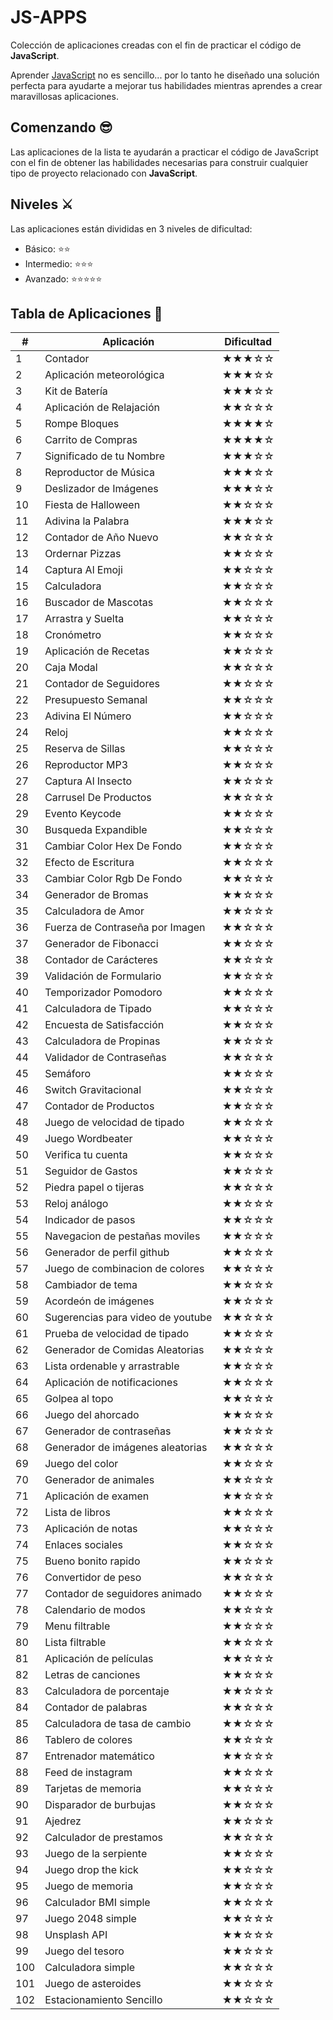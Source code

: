 # JS-APPS

Colección de aplicaciones creadas con el fin de practicar el código de <b>JavaScript</b>.

Aprender [JavaScript](https://developer.mozilla.org/es/docs/Web/JavaScript) no es sencillo... por lo tanto he diseñado una solución perfecta para ayudarte a mejorar tus habilidades mientras aprendes a crear maravillosas aplicaciones.

## Comenzando 😎

Las aplicaciones de la lista te ayudarán a practicar el código de JavaScript con el fin de obtener las habilidades necesarias para construir cualquier tipo de proyecto relacionado con <b>JavaScript</b>.

## Niveles ⚔️

Las aplicaciones están divididas en 3 niveles de dificultad:

*  Básico:           ⭐⭐
*  Intermedio:      ⭐⭐⭐
*  Avanzado:      ⭐⭐⭐⭐⭐

## Tabla de Aplicaciones 🎉

| #   | Aplicación                              | Dificultad    |
|-----|-----------------------------------------|---------------|
| 1   | Contador                                |   ★★★☆☆    | 
| 2   | Aplicación meteorológica                |   ★★★☆☆    | 
| 3   | Kit de Batería                          |   ★★★☆☆    | 
| 4   | Aplicación de Relajación                |   ★★☆☆☆    |
| 5   | Rompe Bloques                           |   ★★★★☆    | 
| 6   | Carrito de Compras                      |   ★★★★☆    | 
| 7   | Significado de tu Nombre                |   ★★★☆☆    |
| 8   | Reproductor de Música                   |   ★★★☆☆    | 
| 9   | Deslizador de Imágenes                  |   ★★★☆☆    |
| 10  | Fiesta de Halloween                     |   ★★☆☆☆    | 
| 11  | Adivina la Palabra                      |   ★★★☆☆    | 
| 12  | Contador de Año Nuevo                   |   ★★☆☆☆    |
| 13  | Ordernar Pizzas                         |   ★★☆☆☆    |
| 14  | Captura Al Emoji                        |   ★★☆☆☆    |
| 15  | Calculadora                             |   ★★☆☆☆    |
| 16  | Buscador de Mascotas                    |   ★★☆☆☆    |
| 17  | Arrastra y Suelta                       |   ★★☆☆☆    |
| 18  | Cronómetro                              |   ★★☆☆☆    |
| 19  | Aplicación de Recetas                   |   ★★☆☆☆    |
| 20  | Caja Modal                              |   ★★☆☆☆    |
| 21  | Contador de Seguidores                  |   ★★☆☆☆    |
| 22  | Presupuesto Semanal                     |   ★★☆☆☆    |
| 23  | Adivina El Número                       |   ★★☆☆☆    |
| 24  | Reloj                                   |   ★★☆☆☆    |
| 25  | Reserva de Sillas                       |   ★★☆☆☆    |
| 26  | Reproductor MP3                         |   ★★☆☆☆    |
| 27  | Captura Al Insecto                      |   ★★☆☆☆    |
| 28  | Carrusel De Productos                   |   ★★☆☆☆    |
| 29  | Evento Keycode                          |   ★★☆☆☆    |
| 30  | Busqueda Expandible                     |   ★★☆☆☆    |
| 31  | Cambiar Color Hex De Fondo              |   ★★☆☆☆    |
| 32  | Efecto de Escritura                     |   ★★☆☆☆    |
| 33  | Cambiar Color Rgb De Fondo              |   ★★☆☆☆    |
| 34  | Generador de Bromas                     |   ★★☆☆☆    |
| 35  | Calculadora de Amor                     |   ★★☆☆☆    |
| 36  | Fuerza de Contraseña por Imagen         |   ★★☆☆☆    |
| 37  | Generador de Fibonacci                  |   ★★☆☆☆    |
| 38  | Contador de Carácteres                  |   ★★☆☆☆    |
| 39  | Validación de Formulario                |   ★★☆☆☆    |
| 40  | Temporizador Pomodoro                   |   ★★☆☆☆    |
| 41  | Calculadora de Tipado                   |   ★★☆☆☆    |
| 42  | Encuesta de Satisfacción                |   ★★☆☆☆    |
| 43  | Calculadora de Propinas                 |   ★★☆☆☆    |
| 44  | Validador de Contraseñas                |   ★★☆☆☆    |
| 45  | Semáforo                                |   ★★☆☆☆    |
| 46  | Switch Gravitacional                    |   ★★☆☆☆    |
| 47  | Contador de Productos                   |   ★★☆☆☆    |
| 48  | Juego de velocidad de tipado            |   ★★☆☆☆    |
| 49  | Juego Wordbeater                        |   ★★☆☆☆    |
| 50  | Verifica tu cuenta                      |   ★★☆☆☆    |
| 51  | Seguidor de Gastos                      |   ★★☆☆☆    |
| 52  | Piedra papel o tijeras                  |   ★★☆☆☆    |
| 53  | Reloj análogo                           |   ★★☆☆☆    |
| 54  | Indicador de pasos                      |   ★★☆☆☆    |
| 55  | Navegacion de pestañas moviles          |   ★★☆☆☆    |
| 56  | Generador de perfil github              |   ★★☆☆☆    |
| 57  | Juego de combinacion de colores         |   ★★☆☆☆    |
| 58  | Cambiador de tema                       |   ★★☆☆☆    |
| 59  | Acordeón de imágenes                    |   ★★☆☆☆    |
| 60  | Sugerencias para video de youtube       |   ★★☆☆☆    |
| 61  | Prueba de velocidad de tipado           |   ★★☆☆☆    |
| 62  | Generador de Comidas Aleatorias         |   ★★☆☆☆    |
| 63  | Lista ordenable y arrastrable           |   ★★☆☆☆    |
| 64  | Aplicación de notificaciones            |   ★★☆☆☆    |
| 65  | Golpea al topo                          |   ★★☆☆☆    |
| 66  | Juego del ahorcado                      |   ★★☆☆☆    |
| 67  | Generador de contraseñas                |   ★★☆☆☆    |
| 68  | Generador de imágenes aleatorias        |   ★★☆☆☆    |
| 69  | Juego del color                         |   ★★☆☆☆    |
| 70  | Generador de animales                   |   ★★☆☆☆    |
| 71  | Aplicación de examen                    |   ★★☆☆☆    |
| 72  | Lista de libros                         |   ★★☆☆☆    |
| 73  | Aplicación de notas                     |   ★★☆☆☆    |
| 74  | Enlaces sociales                        |   ★★☆☆☆    |
| 75  | Bueno bonito rapido                     |   ★★☆☆☆    |
| 76  | Convertidor de peso                     |   ★★☆☆☆    |
| 77  | Contador de seguidores animado          |   ★★☆☆☆    |
| 78  | Calendario de modos                     |   ★★☆☆☆    |
| 79  | Menu filtrable                          |   ★★☆☆☆    |
| 80  | Lista filtrable                         |   ★★☆☆☆    |
| 81  | Aplicación de películas                 |   ★★☆☆☆    |
| 82  | Letras de canciones                     |   ★★☆☆☆    |
| 83  | Calculadora de porcentaje               |   ★★☆☆☆    |
| 84  | Contador de palabras                    |   ★★☆☆☆    |
| 85  | Calculadora de tasa de cambio           |   ★★☆☆☆    |
| 86  | Tablero de colores                      |   ★★☆☆☆    |
| 87  | Entrenador matemático                   |   ★★☆☆☆    |
| 88  | Feed de instagram                       |   ★★☆☆☆    |
| 89  | Tarjetas de memoria                     |   ★★☆☆☆    |
| 90  | Disparador de burbujas                  |   ★★☆☆☆    |
| 91  | Ajedrez                                 |   ★★☆☆☆    |
| 92  | Calculador de prestamos                 |   ★★☆☆☆    |
| 93  | Juego de la serpiente                   |   ★★☆☆☆    |
| 94  | Juego drop the kick                     |   ★★☆☆☆    |
| 95  | Juego de memoria                        |   ★★☆☆☆    |
| 96  | Calculador BMI simple                   |   ★★☆☆☆    |
| 97  | Juego 2048 simple                       |   ★★☆☆☆    |
| 98  | Unsplash API                            |   ★★☆☆☆    |
| 99  | Juego del tesoro                        |   ★★☆☆☆    |
| 100 | Calculadora simple                      |   ★★☆☆☆    |
| 101 | Juego de asteroides                     |   ★★☆☆☆    |
| 102 | Estacionamiento Sencillo                |   ★★☆☆☆    |
